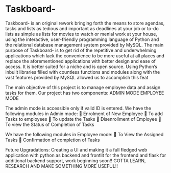 # Taskboard-
Taskboard- is an original rework bringing forth the means to store agendas, tasks and lists as tedious and important as deadlines at your job or to-do lists as simple as lists for movies to watch or menial work at your house, using the interactive, user-friendly programming language of Python and the relational database management system provided by MySQL. The main purpose of Taskboard- is to get rid of the repetitive and underwhelming applications which lack the convenience to be more useful at all places and replace the aforementioned applications with better design and ease of access. It is better suited for a niche and is open source. 
Using Python’s inbuilt libraries filled with countless functions and modules along with the vast features provided by MySQL allowed us to accomplish this feat

The main objective of this project is to manage employee data and assign tasks for them. Our project has two components:
                                                     ADMIN MODE
                                                     EMPLOYEE MODE

The admin mode is accessible only if valid ID is entered. We have the following modules in Admin mode:
	Enrolment of New Employee
	To add Tasks to employees
	To update the Tasks
	Disenrollment of Employee
	To view the Status of Completion of Tasks

We have the following modules in Employee mode:
	To View the Assigned Tasks
	Confirmation of completion of Tasks

Future Upgradations:
Creating a UI and making it a full fledged web application with python as backend and frontlit for the frontend and flask for additional backend support, work beginning soon!! 
GOTTA LEARN, RESEARCH AND MAKE SOMETHING MORE USEFUL!!

